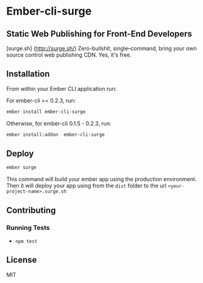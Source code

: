 # Ember-cli-surge

## Static Web Publishing for Front-End Developers
[surge.sh] (http://surge.sh/) Zero-bullshit, single–command,
bring your own source control web publishing CDN. Yes, it's free.

## Installation

From within your Ember CLI application run:

For ember-cli >= 0.2.3, run:

```sh
ember install ember-cli-surge
```

Otherwise, for ember-cli 0.1.5 - 0.2.3, run:

```sh
ember install:addon  ember-cli-surge
```

## Deploy

```sh
ember surge
```

This command will build your ember app using the production environment.
Then it will deploy your app using from the `dist` folder
to the url `<your-project-name>.surge.sh`

## Contributing

### Running Tests

* `npm test`

## License

MIT
